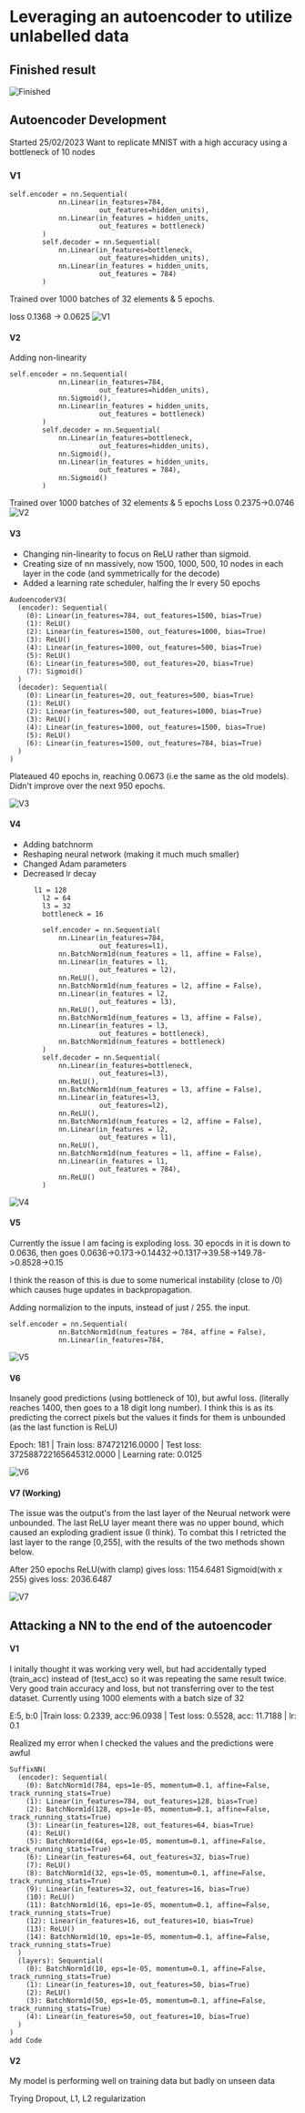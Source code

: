 # Leveraging an autoencoder to utilize unlabelled data

## Finished result

![Finished](/Leveraging%20autoencoders/Images/autoencoderV7.png)


## Autoencoder Development
Started 25/02/2023
Want to replicate MNIST with a high accuracy using a bottleneck of 10 nodes

### V1
```
self.encoder = nn.Sequential(
            nn.Linear(in_features=784,
                      out_features=hidden_units),
            nn.Linear(in_features = hidden_units,
                      out_features = bottleneck)
        )
        self.decoder = nn.Sequential(
            nn.Linear(in_features=bottleneck,
                      out_features=hidden_units),
            nn.Linear(in_features = hidden_units,
                      out_features = 784)
        )
```
Trained over 1000 batches of 32 elements & 5 epochs.

loss 0.1368 -> 0.0625
![V1](/Leveraging%20autoencoders/Images/autoencoderV1.png)

#### V2

Adding non-linearity 
```
self.encoder = nn.Sequential(
            nn.Linear(in_features=784,
                      out_features=hidden_units),
            nn.Sigmoid(),
            nn.Linear(in_features = hidden_units,
                      out_features = bottleneck)
        )
        self.decoder = nn.Sequential(
            nn.Linear(in_features=bottleneck,
                      out_features=hidden_units),
            nn.Sigmoid(),
            nn.Linear(in_features = hidden_units,
                      out_features = 784),
            nn.Sigmoid()
        )
```
Trained over 1000 batches of 32 elements & 5 epochs
Loss 0.2375->0.0746
![V2](/Leveraging%20autoencoders/Images/autoencoderV2.png)

#### V3

- Changing nin-linearity to focus on ReLU rather than sigmoid.
- Creating size of nn massively, now 1500, 1000, 500, 10 nodes in each layer in the code (and symmetrically for the decode)
- Added a learning rate scheduler, halfing the lr every 50 epochs
```
AudoencoderV3(
  (encoder): Sequential(
    (0): Linear(in_features=784, out_features=1500, bias=True)
    (1): ReLU()
    (2): Linear(in_features=1500, out_features=1000, bias=True)
    (3): ReLU()
    (4): Linear(in_features=1000, out_features=500, bias=True)
    (5): ReLU()
    (6): Linear(in_features=500, out_features=20, bias=True)
    (7): Sigmoid()
  )
  (decoder): Sequential(
    (0): Linear(in_features=20, out_features=500, bias=True)
    (1): ReLU()
    (2): Linear(in_features=500, out_features=1000, bias=True)
    (3): ReLU()
    (4): Linear(in_features=1000, out_features=1500, bias=True)
    (5): ReLU()
    (6): Linear(in_features=1500, out_features=784, bias=True)
  )
)
```

Plateaued 40 epochs in, reaching 0.0673 (i.e the same as the old models).
Didn't improve over the next 950 epochs.

![V3](/Leveraging%20autoencoders/Images/autoencoderV3.png)

#### V4

- Adding batchnorm
- Reshaping neural network (making it much much smaller)
- Changed Adam parameters
- Decreased lr decay

``` 
      l1 = 128
        l2 = 64
        l3 = 32
        bottleneck = 16
        
        self.encoder = nn.Sequential(
            nn.Linear(in_features=784,
                      out_features=l1),
            nn.BatchNorm1d(num_features = l1, affine = False),
            nn.Linear(in_features = l1,
                      out_features = l2),
            nn.ReLU(),
            nn.BatchNorm1d(num_features = l2, affine = False),
            nn.Linear(in_features = l2,
                      out_features = l3),
            nn.ReLU(),
            nn.BatchNorm1d(num_features = l3, affine = False),
            nn.Linear(in_features = l3,
                      out_features = bottleneck),
            nn.BatchNorm1d(num_features = bottleneck)
        )
        self.decoder = nn.Sequential(
            nn.Linear(in_features=bottleneck,
                      out_features=l3),
            nn.ReLU(),
            nn.BatchNorm1d(num_features = l3, affine = False),
            nn.Linear(in_features=l3,
                      out_features=l2),
            nn.ReLU(),
            nn.BatchNorm1d(num_features = l2, affine = False),
            nn.Linear(in_features = l2,
                      out_features = l1),
            nn.ReLU(),
            nn.BatchNorm1d(num_features = l1, affine = False),
            nn.Linear(in_features = l1,
                      out_features = 784),
            nn.ReLU()
        )
```

![V4](/Leveraging%20autoencoders/Images/autoencoderV4.png)

#### V5

Currently the issue I am facing is exploding loss.
30 epocds in it is down to 0.0636, then goes
0.0636->0.173->0.14432->0.1317->39.58->149.78->0.8528->0.15

I think the reason of this is due to some numerical instability (close to /0) which causes huge updates in backpropagation.


Adding normalizion to the inputs, instead of just / 255. the input.
```
self.encoder = nn.Sequential(
            nn.BatchNorm1d(num_features = 784, affine = False),
            nn.Linear(in_features=784,
```

![V5](/Leveraging%20autoencoders/Images/autoencoderV5.png)

#### V6

Insanely good predictions (using bottleneck of 10), but awful loss. (literally reaches 1400, then goes to a 18 digit long number). 
I think this is as its predicting the correct pixels but the values it finds for them is unbounded (as the last function is ReLU)

Epoch: 181 | Train loss: 874721216.0000 | Test loss: 372588722165645312.0000 | Learning rate: 0.0125

![V6](/Leveraging%20autoencoders/Images/autoencoderV6.png)

#### V7 (Working)

The issue was the output's from the last layer of the Neurual network were unbounded. The last ReLU layer meant there was no upper bound, which caused an exploding gradient issue (I think).
To combat this I retricted the last layer to the range [0,255], with the results of the two methods shown below.

After 250 epochs
ReLU(with clamp) gives loss: 1154.6481
Sigmoid(with x 255) gives loss: 2036.6487

![V7](/Leveraging%20autoencoders/Images/autoencoderV7.png)


## Attacking a NN to the end of the autoencoder

#### V1
I initally thought it was working very well, but had accidentally typed (train_acc) instead of (test_acc) so it was repeating the same result twice.
Very good train accuracy and loss, but not transferring over to the test dataset.
Currently using 1000 elements with a batch size of 32

E:5, b:0 |Train loss: 0.2339, acc:96.0938 | Test loss: 0.5528, acc: 11.7188 | lr: 0.1

Realized my error when I checked the values and the predictions were awful

```
SuffixNN(
  (encoder): Sequential(
    (0): BatchNorm1d(784, eps=1e-05, momentum=0.1, affine=False, track_running_stats=True)
    (1): Linear(in_features=784, out_features=128, bias=True)
    (2): BatchNorm1d(128, eps=1e-05, momentum=0.1, affine=False, track_running_stats=True)
    (3): Linear(in_features=128, out_features=64, bias=True)
    (4): ReLU()
    (5): BatchNorm1d(64, eps=1e-05, momentum=0.1, affine=False, track_running_stats=True)
    (6): Linear(in_features=64, out_features=32, bias=True)
    (7): ReLU()
    (8): BatchNorm1d(32, eps=1e-05, momentum=0.1, affine=False, track_running_stats=True)
    (9): Linear(in_features=32, out_features=16, bias=True)
    (10): ReLU()
    (11): BatchNorm1d(16, eps=1e-05, momentum=0.1, affine=False, track_running_stats=True)
    (12): Linear(in_features=16, out_features=10, bias=True)
    (13): ReLU()
    (14): BatchNorm1d(10, eps=1e-05, momentum=0.1, affine=False, track_running_stats=True)
  )
  (layers): Sequential(
    (0): BatchNorm1d(10, eps=1e-05, momentum=0.1, affine=False, track_running_stats=True)
    (1): Linear(in_features=10, out_features=50, bias=True)
    (2): ReLU()
    (3): BatchNorm1d(50, eps=1e-05, momentum=0.1, affine=False, track_running_stats=True)
    (4): Linear(in_features=50, out_features=10, bias=True)
  )
)
add Code
```

#### V2

My model is performing well on training data but badly on unseen data

Trying Dropout, L1, L2 regularization

